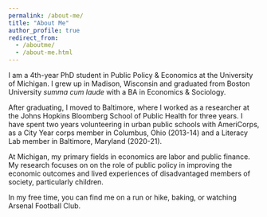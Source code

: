 ```yaml
---
permalink: /about-me/
title: "About Me"
author_profile: true
redirect_from: 
  - /aboutme/
  - /about-me.html
---
```


I am a 4th-year PhD student in Public Policy & Economics at the University of Michigan. I grew up in Madison, Wisconsin and graduated from Boston University *summa cum laude* with a BA in Economics & Sociology. 

After graduating, I moved to Baltimore, where I worked as a researcher at the Johns Hopkins Bloomberg School of Public Health for three years. I have spent two years volunteering in urban public schools with AmeriCorps, as a City Year corps member in Columbus, Ohio (2013-14) and a Literacy Lab member in Baltimore, Maryland (2020-21). 

At Michigan, my primary fields in economics are labor and public finance. My research focuses on on the role of public policy in improving the economic outcomes and lived experiences of disadvantaged members of society, particularly children. 

In my free time, you can find me on a run or hike, baking, or watching Arsenal Football Club. 

